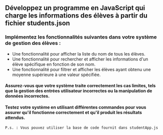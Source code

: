 ## Développez un programme en JavaScript qui charge les informations des élèves à partir du fichier students.json


### Implémentez les fonctionnalités suivantes dans votre système de gestion des élèves :
- Une fonctionnalité pour afficher la liste du nom de tous les élèves.
- Une fonctionnalité pour rechercher et afficher les informations d'un élève spécifique en fonction de son nom.
- Une fonctionnalité pour filtrer et afficher les élèves ayant obtenu une moyenne supérieure à une valeur spécifiée.

#### Assurez-vous que votre système traite correctement les cas limites, tels que la gestion des entrées utilisateur incorrectes ou la manipulation de données incorrectes.

#### Testez votre système en utilisant différentes commandes pour vous assurer qu'il fonctionne correctement et qu'il produit les résultats attendus.

`P.s. : Vous pouvez utiliser la base de code fournit dans studentApp.js`